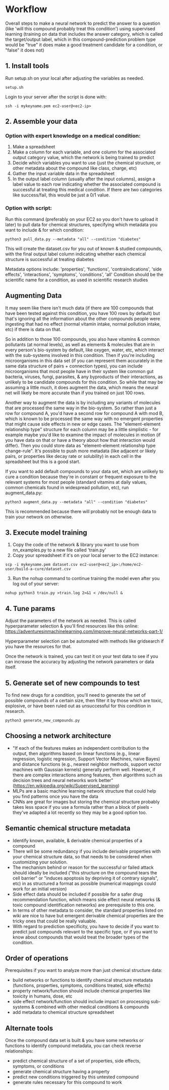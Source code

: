 # Workflow

Overall steps to make a neural network to predict the answer to a question (like 'will this compound probably treat this condition') using supervised learning (training on data that includes the answer category, which is called the target/output label, which in this compound-prediction problem type would be "true" it does make a good treatment candidate for a condition, or "false" it does not)


## 1. Install tools

Run setup.sh on your local after adjusting the variables as needed.
```
setup.sh
```

Login to your server after the script is done with:
```
ssh -i mykeyname.pem ec2-user@<ec2-ip>
```


## 2. Assemble your data

### Option with expert knowledge on a medical condition:

1. Make a spreadsheet
2. Make a column for each variable, and one column for the associated output category value, which the network is being trained to predict
3. Decide which variables you want to use (just the chemical structure, or other metadata about the compound like class, charge, etc)
4. Gather the input variable data in the spreadsheet
5. In the output label column (usually after the input columns), assign a label value to each row indicating whether the associated compound is successful at treating this medical condition. If there are two categories like success/fail, this would be just a 0/1 value.

### Option with script:

Run this command (preferably on your EC2 so you don't have to upload it later) to pull data for chemical structures, specifying which metadata you want to include & for which condition:
```
python3 pull_data.py --metadata "all" --condition "diabetes"
```

This will create the dataset.csv for you out of known & studied compounds, with the final output label column indicating whether each chemical structure is successful at treating diabetes

Metadata options include: 'properties', 'functions', 'contraindications', 'side effects', 'interactions', 'symptoms', 'conditions', 'all'
Condition should be the scientific name for a condition, as used in scientific research studies


## Augmenting Data

It may seem like there isn't much data (if there are 100 compounds that have been tested against this condition, you have 100 rows by default) but that's ignoring all the information about the other compounds people were ingesting that had no effect (normal vitamin intake, normal pollution intake, etc) if there is data on that.

So in addition to those 100 compounds, you also have vitamins & common pollutants (at normal levels), as well as elements & molecules that are in every person's bio-system by default, like oxygen, water, etc, which interact with the sub-systems involved in this condition. Then if you're including microorganisms in this data set (if you can represent them accurately in the same data structure of pairs + connection types), you can include microorganisms that most people have in their system like common gut bacteria, viruses, fungi, parasites, & any byproducts of their interactions, as unlikely to be candidate compounds for this condition. So while that may be assuming a little much, it does augment the data, which means the neural net will likely be more accurate than if you trained on just 100 rows.

Another way to augment the data is by including any variants of molecules that are processed the same way in the bio-system. So rather than just a row for compound A, you'd have a second row for compound A with mod B, which is known to be processed the same way with no emergent properties that might cause side effects in new or edge cases. The "element-element relationship type" structure for each column may be a little simplistic - for example maybe you'd like to examine the impact of molecules in motion (if you have data on that or have a theory about how that interaction would differ). Then you could store data as "element-element relationship type change-rule". It's possible to push more metadata (like adjacent or likely pairs, or properties like decay rate or solubility) in each cell in the spreadsheet but this is a good start.

If you want to add default compounds to your data set, which are unlikely to cure a condition because they're in constant or frequent exposure to the relevant systems for most people (standard vitamins at daily values, common chemicals found in widespread pollution, etc), run augment_data.py:
```
python3 augment_data.py --metadata "all" --condition "diabetes"
```

This is recommended because there will probably not be enough data to train your network on otherwise.


## 3. Execute model training

1. Copy the code of the network & library you want to use from nn_examples.py to a new file called 'train.py'
2. Copy your spreadsheet if it's on your local server to the EC2 instance:
```
scp -i mykeyname.pem dataset.csv ec2-user@<ec2_ip>:/home/ec2-user/build-a-cure/dataset.csv
```
3. Run the nohup command to continue training the model even after you log out of your server:
```
nohup python3 train.py >train.log 2>&1 < /dev/null &
```

## 4. Tune params

Adjust the parameters of the network as needed. This is called hyperparameter selection & you'll find resources like this online: 
https://adventuresinmachinelearning.com/improve-neural-networks-part-1/

Hyperparameter selection can be automated with methods like gridsearch if you have the resources for that. 

Once the network is trained, you can test it on your test data to see if you can increase the accuracy by adjusting the network parameters or data itself.

## 5. Generate set of new compounds to test

To find new drugs for a condition, you'll need to generate the set of possible compounds of a certain size, then filter it by those which are toxic, explosive, or have been ruled out as unsuccessful for this condition in research.
```
python3 generate_new_compounds.py
```


## Choosing a network architecture

- "If each of the features makes an independent contribution to the output, then algorithms based on linear functions (e.g., linear regression, logistic regression, Support Vector Machines, naive Bayes) and distance functions (e.g., nearest neighbor methods, support vector machines with Gaussian kernels) generally perform well. However, if there are complex interactions among features, then algorithms such as decision trees and neural networks work better" (https://en.wikipedia.org/wiki/Supervised_learning)
- MLPs are a basic machine learning network structure that could help you find patterns once you have the data
- CNNs are great for images but storing the chemical structure probably takes less space if you use a formula rather than a block of pixels - they've adapted a lot recently so they may be a good option too.


## Semantic chemical structure metadata 

- Identify known, available, & derivable chemical properties of a compound
- There will be some redundancy if you include derivable properties with your chemical structure data, so that needs to be considered when customizing your solution.
- The mechanism behind or reason for the successful or failed attack should ideally be included ("this structure on the compound tears the cell barrier" or "induces apoptosis by depriving it of contrary signals", etc) in as structured a format as possible (numerical mappings could work for an initial version)
- Side effect data should be included if possible for a safer drug recommendation function, which means side effect neural networks (& toxic compound identification networks) are prerequisite to this one.
- In terms of other metadata to consider, the standard properties listed on wiki are nice to have but emergent derivable chemical properties are the tricky ones that could be really valuable.
- With regard to prediction specificity, you have to decide if you want to predict just compounds relevant to the specific type, or if you want to know about compounds that would treat the broader types of the condition.


## Order of operations

Prerequisites if you want to analyze more than just chemical structure data:
- build networks or functions to identify chemical structure metadata (functions, properties, symptoms, conditions treated, side effects)
- property network/function should include chemical properties like toxicity in humans, dose, etc
- side effect network/function should include impact on processing sub-systems & combined with other medical conditions & compounds
- add metadata to chemical structure spreadsheet


## Alternate tools 

Once the compound data set is built & you have some networks or functions to identify compound metadata, you can check reverse relationships:

- predict chemical structure of a set of properties, side effects, symptoms, or conditions
- generate chemical structure having a property
- predict new conditions triggered by this untested compound
- generate rules necessary for this compound to work